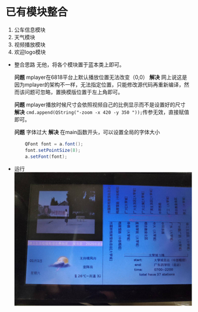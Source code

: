 # 已有模块整合
1. 公车信息模块
2. 天气模块
3. 视频播放模块
4. 欢迎logo模块

- 整合思路
无他，将各个模块置于蓝本类上即可。

    **问题**
    mplayer在6818平台上默认播放位置无法改变（0,0）
    **解决**
    网上说这是因为mplayer的架构不一样，无法指定位置，只能修改源代码再重新编译，然而该问题可忽略，置换模版位置于左上角即可。

    **问题**
    mplayer播放时候尺寸会依照视频自己的比例显示而不是设置好的尺寸
    **解决**
    `cmd.append(QString("-zoom -x 420 -y 350 "));`传参无效，直接赋值即可。

    **问题**
    字体过大
    **解决**
    在main函数开头，可以设置全局的字体大小
    ```java
        QFont font = a.font();
        font.setPointSize(8);
        a.setFont(font);
    ```
- 运行
![run](./picture/day10/run.jpg)
